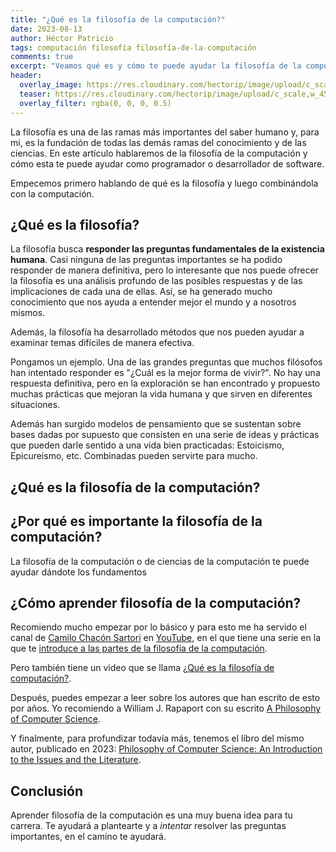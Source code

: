 ```yaml
---
title: "¿Qué es la filosofía de la computación?"
date: 2023-08-13
author: Héctor Patricio
tags: computación filosofía filosofía-de-la-computación
comments: true
excerpt: "Veamos qué es y cómo te puede ayudar la filosofía de la computación en tu carrera como desarrollador de software."
header:
  overlay_image: https://res.cloudinary.com/hectorip/image/upload/c_scale,w_1450/v1692327344/iain-kennedy-X_uSAnhTO2M-unsplash_mdvosz.jpg
  teaser: https://res.cloudinary.com/hectorip/image/upload/c_scale,w_450/v1692327344/iain-kennedy-X_uSAnhTO2M-unsplash_mdvosz.jpg
  overlay_filter: rgba(0, 0, 0, 0.5)
---
```


La filosofía es una de las ramas más importantes del saber humano y, para mi, es la fundación de todas las demás ramas del conocimiento y de las ciencias. En este artículo hablaremos de la filosofía de la computación y cómo esta te puede ayudar como programador o desarrollador de software.

Empecemos primero hablando de qué es la filosofía y luego combinándola con la computación.

## ¿Qué es la filosofía?

La filosofía busca **responder las preguntas fundamentales de la existencia humana**. Casi ninguna de las preguntas importantes se ha podido responder de manera definitiva, pero lo interesante que nos puede ofrecer la filosofía es una análisis profundo de las posibles respuestas y de las implicaciones de cada una de ellas. Así, se ha generado mucho conocimiento que nos ayuda a entender mejor el mundo y a nosotros mismos.

Además, la filosofía ha desarrollado métodos que nos pueden ayudar a examinar temas difíciles de manera efectiva.

Pongamos un ejemplo. Una de las grandes preguntas que muchos filósofos han intentado responder es "¿Cuál es la mejor forma de vivir?". No hay una respuesta definitiva, pero en la exploración se han encontrado y propuesto muchas prácticas que mejoran la vida humana y que sirven en diferentes situaciones.

Además han surgido modelos de pensamiento que se sustentan sobre bases dadas por supuesto que consisten en una serie de ideas y prácticas que pueden darle sentido a una vida bien practicadas: Estoicismo, Epicureismo, etc. Combinadas pueden servirte para mucho.

## ¿Qué es la filosofía de la computación?

## ¿Por qué es importante la filosofía de la computación?

La filosofía de la computación o de ciencias de la computación te puede ayudar dándote los fundamentos

## ¿Cómo aprender filosofía de la computación?

Recomiendo mucho empezar por lo básico y para esto me ha servido el canal de [Camilo Chacón Sartori](https://camilochs.github.io/web/) en [YouTube](https://www.youtube.com/@camilo_chacon_s), en el que tiene una serie en la que te [introduce a las partes de la filosofía de la computación](https://www.youtube.com/watch?v=eVxR8io5xTg&list=PLbA-PGKWV-JhWcaZ0HzHFIFbnVakY9t1o).

Pero también tiene un video que se llama [¿Qué es la filosofía de computación?](https://www.youtube.com/watch?v=97InfGEK3Zw).

Después, puedes empezar a leer sobre los autores que han escrito de esto por años. Yo recomiendo a William J. Rapaport con su escrito [A Philosophy of Computer Science](https://cse.buffalo.edu/~rapaport/Papers/philcs-complete.pdf).

Y finalmente, para profundizar todavía más, tenemos el libro del mismo autor, publicado en 2023: [Philosophy of Computer Science: An Introduction to the Issues and the Literature](https://www.wiley.com/en-us/Philosophy+of+Computer+Science%3A+An+Introduction+to+the+Issues+and+the+Literature-p-9781119891901).

## Conclusión

Aprender filosofía de la computación es una muy buena idea para tu carrera. Te ayudará a plantearte y a _intentar_ resolver las preguntas importantes, en el camino te ayudará.
